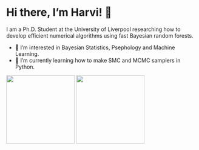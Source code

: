 # Hi there, I’m Harvi! 👋

I am a Ph.D. Student at the University of Liverpool researching how to develop efficient numerical algorithms using fast Bayesian random forests.

- 👀 I’m interested in Bayesian Statistics, Psephology and Machine Learning.
- 🌱 I’m currently learning how to make SMC and MCMC samplers in Python.

<!---
HarviLehal/HarviLehal is a ✨ special ✨ repository because its `README.md` (this file) appears on your GitHub profile.
You can click the Preview link to take a look at your changes.
--->


<div>
<img height="180em" src="https://github-readme-stats-ruby-one.vercel.app/api/top-langs/?username=HarviLehal&show_icons=true&hide_border=false&theme=rose_pine&langs_count=4&bg_color=DEG,2d006a,42006f,560074,6b0079,be0093" />
<img height="180em" src="https://github-readme-stats-ruby-one.vercel.app/api?username=HarviLehal&show_icons=true&hide_border=false&theme=rose_pine&bg_color=DEG,2d006a,42006f,560074,6b0079,be0093" />
</div>
